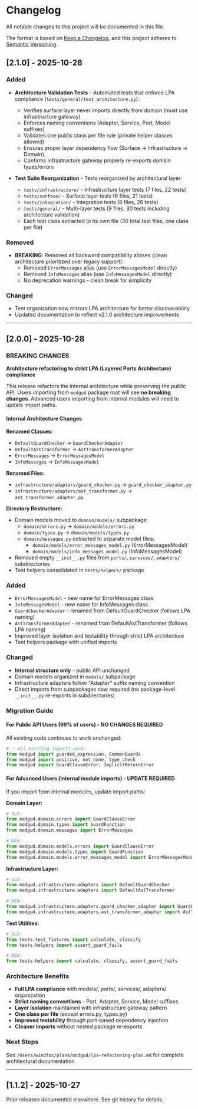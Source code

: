 # Changelog

All notable changes to this project will be documented in this file.

The format is based on [Keep a Changelog](https://keepachangelog.com/en/1.0.0/),
and this project adheres to [Semantic Versioning](https://semver.org/spec/v2.0.0.html).

## [2.1.0] - 2025-10-28

### Added

- **Architecture Validation Tests** - Automated tests that enforce LPA compliance (`tests/general/test_architecture.py`):
  - Verifies surface layer never imports directly from domain (must use infrastructure gateway)
  - Enforces naming conventions (Adapter, Service, Port, Model suffixes)
  - Validates one public class per file rule (private helper classes allowed)
  - Ensures proper layer dependency flow (Surface → Infrastructure → Domain)
  - Confirms infrastructure gateway properly re-exports domain types/errors

- **Test Suite Reorganization** - Tests reorganized by architectural layer:
  - `tests/infrastructure/` - Infrastructure layer tests (7 files, 22 tests)
  - `tests/surface/` - Surface layer tests (6 files, 21 tests)
  - `tests/integration/` - Integration tests (8 files, 26 tests)
  - `tests/general/` - Multi-layer tests (9 files, 30 tests including architecture validation)
  - Each test class extracted to its own file (30 total test files, one class per file)

### Removed

- **BREAKING**: Removed all backward compatibility aliases (clean architecture prioritized over legacy support):
  - Removed `ErrorMessages` alias (use `ErrorMessagesModel` directly)
  - Removed `InfoMessages` alias (use `InfoMessagesModel` directly)
  - No deprecation warnings - clean break for simplicity

### Changed

- Test organization now mirrors LPA architecture for better discoverability
- Updated documentation to reflect v2.1.0 architecture improvements

---

## [2.0.0] - 2025-10-28

### BREAKING CHANGES

**Architecture refactoring to strict LPA (Layered Ports Architecture) compliance**

This release refactors the internal architecture while preserving the public API. Users importing from `modgud` package root will see **no breaking changes**. Advanced users importing from internal modules will need to update import paths.

#### Internal Architecture Changes

**Renamed Classes:**
- `DefaultGuardChecker` → `GuardCheckerAdapter`
- `DefaultAstTransformer` → `AstTransformerAdapter`
- `ErrorMessages` → `ErrorMessagesModel`
- `InfoMessages` → `InfoMessagesModel`

**Renamed Files:**
- `infrastructure/adapters/guard_checker.py` → `guard_checker_adapter.py`
- `infrastructure/adapters/ast_transformer.py` → `ast_transformer_adapter.py`

**Directory Restructure:**
- Domain models moved to `domain/models/` subpackage:
  - `domain/errors.py` → `domain/models/errors.py`
  - `domain/types.py` → `domain/models/types.py`
  - `domain/messages.py` extracted to separate model files:
    - `domain/models/error_messages_model.py` (ErrorMessagesModel)
    - `domain/models/info_messages_model.py` (InfoMessagesModel)
- Removed empty `__init__.py` files from `ports/`, `services/`, `adapters/` subdirectories
- Test helpers consolidated in `tests/helpers/` package

### Added

- `ErrorMessagesModel` - new name for ErrorMessages class
- `InfoMessagesModel` - new name for InfoMessages class
- `GuardCheckerAdapter` - renamed from DefaultGuardChecker (follows LPA naming)
- `AstTransformerAdapter` - renamed from DefaultAstTransformer (follows LPA naming)
- Improved layer isolation and testability through strict LPA architecture
- Test helpers package with unified imports

### Changed

- **Internal structure only** - public API unchanged
- Domain models organized in `models/` subpackage
- Infrastructure adapters follow "Adapter" suffix naming convention
- Direct imports from subpackages now required (no package-level `__init__.py` re-exports in subdirectories)

### Migration Guide

#### For Public API Users (99% of users) - NO CHANGES REQUIRED

All existing code continues to work unchanged:

```python
# ✅ All existing imports work:
from modgud import guarded_expression, CommonGuards
from modgud import positive, not_none, type_check
from modgud import GuardClauseError, ImplicitReturnError
```

#### For Advanced Users (internal module imports) - UPDATE REQUIRED

If you import from internal modules, update import paths:

**Domain Layer:**
```python
# OLD:
from modgud.domain.errors import GuardClauseError
from modgud.domain.types import GuardFunction
from modgud.domain.messages import ErrorMessages

# NEW:
from modgud.domain.models.errors import GuardClauseError
from modgud.domain.models.types import GuardFunction
from modgud.domain.models.error_messages_model import ErrorMessagesModel
```

**Infrastructure Layer:**
```python
# OLD:
from modgud.infrastructure.adapters import DefaultGuardChecker
from modgud.infrastructure.adapters import DefaultAstTransformer

# NEW:
from modgud.infrastructure.adapters.guard_checker_adapter import GuardCheckerAdapter
from modgud.infrastructure.adapters.ast_transformer_adapter import AstTransformerAdapter
```

**Test Utilities:**
```python
# OLD:
from tests.test_fixtures import calculate, classify
from tests.helpers import assert_guard_fails

# NEW:
from tests.helpers import calculate, classify, assert_guard_fails
```

### Architecture Benefits

- **Full LPA compliance** with models/, ports/, services/, adapters/ organization
- **Strict naming conventions** - Port, Adapter, Service, Model suffixes
- **Layer isolation** maintained with infrastructure gateway pattern
- **One class per file** (except errors.py, types.py)
- **Improved testability** through port-based dependency injection
- **Cleaner imports** without nested package re-exports

### Next Steps

See `/Users/windfox/plans/modgud/lpa-refactoring-plan.md` for complete architectural documentation.

---

## [1.1.2] - 2025-10-27

Prior releases documented elsewhere. See git history for details.
